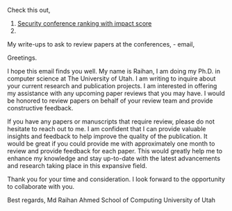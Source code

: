 Check this out,
1. [Security conference ranking with impact score](https://research.com/conference-rankings/computer-science/computer-security-cryptography)
2. 


My write-ups to ask to review papers at the conferences, - email,


Greetings.

I hope this email finds you well. My name is Raihan, I am doing my Ph.D. in computer science at The University of Utah. I am writing to inquire about your current research and publication projects. I am interested in offering my assistance with any upcoming paper reviews that you may have. I would be honored to review papers on behalf of your review team and provide constructive feedback. 

If you have any papers or manuscripts that require review, please do not hesitate to reach out to me. I am confident that I can provide valuable insights and feedback to help improve the quality of the publication. It would be great if you could provide me with approximately one month to review and provide feedback for each paper. This would greatly help me to enhance my knowledge and stay up-to-date with the latest advancements and research taking place in this expansive field. 

Thank you for your time and consideration. I look forward to the opportunity to collaborate with you.

Best regards,
Md Raihan Ahmed
School of Computing
University of Utah
